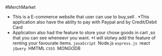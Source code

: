 #MerchMarket
* This is a E-commerce website that user can use to buy,sell .
*This application also have the ablity to pay with Paypal and by Credit/Debit Card
* Application also had the feature to store your chose goods in cart ,so that you can see wheneevr you want.
*I will slolwy add the feature of  renting your favourate items.
`javaScript
`Node.js
`express.js
`react
`jQuery
`HMTML
`CSS5
`MONGODB
